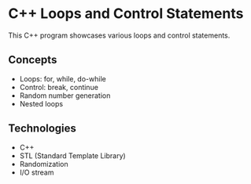 # C++ Loops and Control Statements

This C++ program showcases various loops and control statements.

## Concepts
- Loops: for, while, do-while
- Control: break, continue
- Random number generation
- Nested loops

## Technologies
- C++
- STL (Standard Template Library)
- Randomization
- I/O stream

